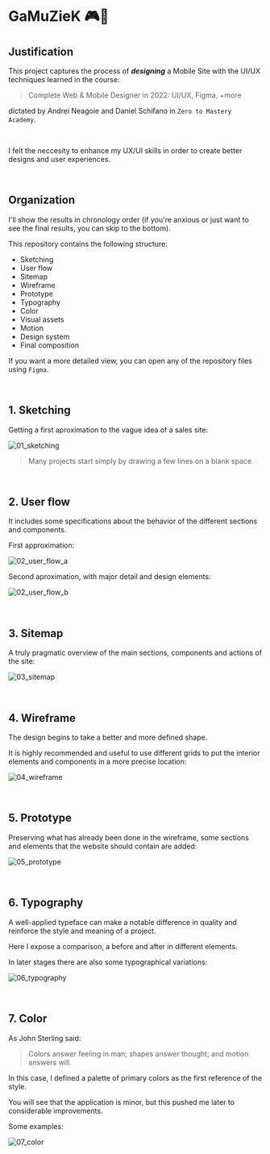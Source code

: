 # GaMuZieK 🎮🎼

## Justification

This project captures the process of ***designing*** a Mobile Site with the UI/UX techniques learned in the course:

> Complete Web & Mobile Designer in 2022: UI/UX, Figma, +more

dictated by Andrei Neagoie and Daniel Schifano in `Zero to Mastery Academy`.

<br>

I felt the neccesity to enhance my UX/UI skills in order to create better designs and user experiences.

<br>


## Organization

I'll show the results in chronology order (if you're anxious or just want to see the final results, you can skip to the bottom).

This repository contains the following structure:

- Sketching
- User flow
- Sitemap
- Wireframe
- Prototype
- Typography
- Color
- Visual assets
- Motion
- Design system
- Final composition

If you want a more detailed view, you can open any of the repository files using `Figma`. 

<br>


## 1. Sketching

Getting a first aproximation to the vague idea of a sales site:

![01_sketching](https://user-images.githubusercontent.com/91569646/152446051-2a75d918-c1f1-4e55-9a8c-bf68951cceec.jpg)

> Many projects start simply by drawing a few lines on a blank space.

<br>


## 2. User flow

It includes some specifications about the behavior of the different sections and components.

First approximation:

![02_user_flow_a](https://user-images.githubusercontent.com/91569646/152526116-c3e91adb-2917-4d5e-9626-1c0494f49d70.jpg)

Second aproximation, with major detail and design elements:

![02_user_flow_b](https://user-images.githubusercontent.com/91569646/152528473-856f4417-8f6f-467d-a7ff-6d9c1e919188.jpg)

<br>


## 3. Sitemap

A truly pragmatic overview of the main sections, components and actions of the site:

![03_sitemap](https://user-images.githubusercontent.com/91569646/152528869-788bb5d4-fe51-4a03-96d2-32af96ba47ed.jpg)

<br>


## 4. Wireframe

The design begins to take a better and more defined shape.

It is highly recommended and useful to use different grids to put the interior elements and components in a more precise location:

![04_wireframe](https://user-images.githubusercontent.com/91569646/152448431-9e8dd684-0aa8-4c28-80c7-410ccc67936a.jpg)

<br>


## 5. Prototype

Preserving what has already been done in the wireframe, some sections and elements that the website should contain are added:

![05_prototype](https://user-images.githubusercontent.com/91569646/152531201-f0344a8e-5063-494c-bf67-244902b4e0c5.jpg)

<br>


## 6. Typography

A well-applied typeface can make a notable difference in quality and reinforce the style and meaning of a project.

Here I expose a comparison, a before and after in different elements.

In later stages there are also some typographical variations:

![06_typography](https://user-images.githubusercontent.com/91569646/152535573-eb365c31-288c-436a-8b7e-4c3177fd1889.jpg)

<br>


## 7. Color

As John Sterling said:

> Colors answer feeling in man; shapes answer thought; and motion answers will.

In this case, I defined a palette of primary colors as the first reference of the style.

You will see that the application is minor, but this pushed me later to considerable improvements.

Some examples:

![07_color](https://user-images.githubusercontent.com/91569646/152538392-669e5366-56e0-4821-ac2a-37c8fbb9ff87.jpg)

<br>
